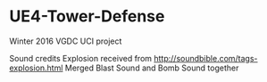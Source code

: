 # UE4-Tower-Defense
Winter 2016 VGDC UCI project

Sound credits
Explosion received from http://soundbible.com/tags-explosion.html
Merged Blast Sound and Bomb Sound together
